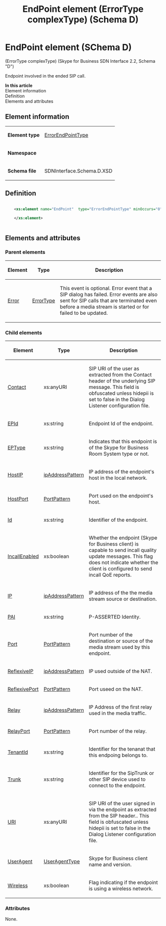 ﻿---
title: EndPoint element (ErrorType complexType) (Schema D) 
TOCTitle: EndPoint element (ErrorType complexType)
ms:assetid: 22f189f1-1aca-ca6b-8367-8c8a1e4b7827
ms:mtpsurl: https://msdn.microsoft.com/library/Mt170860(v=office.16)
ms:contentKeyID: 65855436
ms.date: 08/24/2015
mtps_version: v=office.16
dev_langs:
- xml
---

# EndPoint element (SChema D)

(ErrorType complexType) (Skype for Business SDN Interface 2.2, Schema "D")

Endpoint involved in the ended SIP call.


**In this article**  
Element information  
Definition  
Elements and attributes  

## Element information

<table>

<tbody>
<tr class="odd">
<td><p><strong>Element type</strong></p></td>
<td><p><a href="errorendpointtype-complextype-skype-for-business-sdn-interface-2-2-schema-d.md">ErrorEndPointType</a></p></td>
</tr>
<tr class="even">
<td><p><strong>Namespace</strong></p></td>
<td><p></p></td>
</tr>
<tr class="odd">
<td><p><strong>Schema file</strong></p></td>
<td><p>SDNInterface.Schema.D.XSD</p></td>
</tr>
</tbody>
</table>


## Definition

```xml

    <xs:element name="EndPoint"  type="ErrorEndPointType" minOccurs="0" maxOccurs="2">
    
    </xs:element>
  
```

## Elements and attributes

### Parent elements

<table>

<thead>
<tr class="header">
<th><p>Element</p></th>
<th><p>Type</p></th>
<th><p>Description</p></th>
</tr>
</thead>
<tbody>
<tr class="odd">
<td><p><a href="error-element-messagetype-complextype-skype-for-business-sdn-interface-2-2-schema-d.md">Error</a></p></td>
<td><p><a href="errortype-complextype-skype-for-business-sdn-interface-2-2-schema-d.md">ErrorType</a></p></td>
<td><p>This event is optional. Error event that a SIP dialog has failed. Error events are also sent for SIP calls that are terminated even before a media stream is started or for failed to be updated.</p></td>
</tr>
</tbody>
</table>


### Child elements

<table>

<thead>
<tr class="header">
<th><p>Element</p></th>
<th><p>Type</p></th>
<th><p>Description</p></th>
</tr>
</thead>
<tbody>
<tr class="odd">
<td><p><a href="contact-element-errorendpointtype-complextype-skype-for-business-sdn-interface-2-2-schema-d.md">Contact</a></p></td>
<td><p>xs:anyURI</p></td>
<td><p>SIP URI of the user as extracted from the Contact header of the underlying SIP message. This field is obfuscated unless hidepii is set to false in the Dialog Listener configuration file.</p></td>
</tr>
<tr class="even">
<td><p><a href="epid-element-errorendpointtype-complextype-skype-for-business-sdn-interface-2-2-schema-d.md">EPId</a></p></td>
<td><p>xs:string</p></td>
<td><p>Endpoint Id of the endpoint.</p></td>
</tr>
<tr class="odd">
<td><p><a href="eptype-element-errorendpointtype-complextype-skype-for-business-sdn-interface-2-2-schema-d.md">EPType</a></p></td>
<td><p>xs:string</p></td>
<td><p>Indicates that this endpoint is of the Skype for Business Room System type or not.</p></td>
</tr>
<tr class="even">
<td><p><a href="hostip-element-errorendpointtype-complextype-skype-for-business-sdn-interface-2-2-schema-d.md">HostIP</a></p></td>
<td><p><a href="ipaddresspattern-simpletype-skype-for-business-sdn-interface-2-2-schema-d.md">ipAddressPattern</a></p></td>
<td><p>IP address of the endpoint's host in the local network.</p></td>
</tr>
<tr class="odd">
<td><p><a href="hostport-element-errorendpointtype-complextype-skype-for-business-sdn-interface-2-2-schema-d.md">HostPort</a></p></td>
<td><p><a href="portpattern-simpletype-skype-for-business-sdn-interface-2-2-schema-d.md">PortPattern</a></p></td>
<td><p>Port used on the endpoint's host.</p></td>
</tr>
<tr class="even">
<td><p><a href="id-element-errorendpointtype-complextype-skype-for-business-sdn-interface-2-2-schema-d.md">Id</a></p></td>
<td><p>xs:string</p></td>
<td><p>Identifier of the endpoint.</p></td>
</tr>
<tr class="odd">
<td><p><a href="incallenabled-element-errorendpointtype-complextype-skype-sdn-2-2-d.md">IncallEnabled</a></p></td>
<td><p>xs:boolean</p></td>
<td><p>Whether the endpoint (Skype for Business client) is capable to send incall quality update messages. This flag does not indicate whether the client is configured to send incall QoE reports.</p></td>
</tr>
<tr class="even">
<td><p><a href="ip-element-errorendpointtype-complextype-skype-for-business-sdn-interface-2-2-schema-d.md">IP</a></p></td>
<td><p><a href="ipaddresspattern-simpletype-skype-for-business-sdn-interface-2-2-schema-d.md">ipAddressPattern</a></p></td>
<td><p>IP address of the the media stream source or destination.</p></td>
</tr>
<tr class="odd">
<td><p><a href="pai-element-errorendpointtype-complextype-skype-for-business-sdn-interface-2-2-schema-d.md">PAI</a></p></td>
<td><p>xs:string</p></td>
<td><p>P-ASSERTED Identity.</p></td>
</tr>
<tr class="even">
<td><p><a href="port-element-errorendpointtype-complextype-skype-for-business-sdn-interface-2-2-schema-d.md">Port</a></p></td>
<td><p><a href="portpattern-simpletype-skype-for-business-sdn-interface-2-2-schema-d.md">PortPattern</a></p></td>
<td><p>Port number of the destination or source of the media stream used by this endpoint.</p></td>
</tr>
<tr class="odd">
<td><p><a href="reflexiveip-element-errorendpointtype-complextype-skype-for-business-sdn-interface-2-2-schema-d.md">ReflexiveIP</a></p></td>
<td><p><a href="ipaddresspattern-simpletype-skype-for-business-sdn-interface-2-2-schema-d.md">ipAddressPattern</a></p></td>
<td><p>IP used outside of the NAT.</p></td>
</tr>
<tr class="even">
<td><p><a href="reflexiveport-element-errorendpointtype-complextype-skype-sdn-2-2-d.md">ReflexivePort</a></p></td>
<td><p><a href="portpattern-simpletype-skype-for-business-sdn-interface-2-2-schema-d.md">PortPattern</a></p></td>
<td><p>Port useed on the NAT.</p></td>
</tr>
<tr class="odd">
<td><p><a href="relay-element-errorendpointtype-complextype-skype-for-business-sdn-interface-2-2-schema-d.md">Relay</a></p></td>
<td><p><a href="ipaddresspattern-simpletype-skype-for-business-sdn-interface-2-2-schema-d.md">ipAddressPattern</a></p></td>
<td><p>IP Address of the first relay used in the media traffic.</p></td>
</tr>
<tr class="even">
<td><p><a href="relayport-element-errorendpointtype-complextype-skype-for-business-sdn-interface-2-2-schema-d.md">RelayPort</a></p></td>
<td><p><a href="portpattern-simpletype-skype-for-business-sdn-interface-2-2-schema-d.md">PortPattern</a></p></td>
<td><p>Port number of the relay.</p></td>
</tr>
<tr class="odd">
<td><p><a href="tenantid-element-errorendpointtype-complextype-skype-for-business-sdn-interface-2-2-schema-d.md">TenantId</a></p></td>
<td><p>xs:string</p></td>
<td><p>Identifier for the tenanat that this endpoing belongs to.</p></td>
</tr>
<tr class="even">
<td><p><a href="trunk-element-errorendpointtype-complextype-skype-for-business-sdn-interface-2-2-schema-d.md">Trunk</a></p></td>
<td><p>xs:string</p></td>
<td><p>Identifier for the SipTrunk or other SIP device used to connect to the endpoint.</p></td>
</tr>
<tr class="odd">
<td><p><a href="uri-element-errorendpointtype-complextype-skype-for-business-sdn-interface-2-2-schema-d.md">URI</a></p></td>
<td><p>xs:anyURI</p></td>
<td><p>SIP URI of the user signed in via the endpoint as extracted from the SIP header.. This field is obfuscated unless hidepii is set to false in the Dialog Listener configuration file.</p></td>
</tr>
<tr class="even">
<td><p><a href="useragent-element-errorendpointtype-complextype-skype-for-business-sdn-interface-2-2-schema-d.md">UserAgent</a></p></td>
<td><p><a href="useragenttype-complextype-skype-for-business-sdn-interface-2-2-schema-d.md">UserAgentType</a></p></td>
<td><p>Skype for Business client name and version.</p></td>
</tr>
<tr class="odd">
<td><p><a href="wireless-element-errorendpointtype-complextype-skype-for-business-sdn-interface-2-2-schema-d.md">Wireless</a></p></td>
<td><p>xs:boolean</p></td>
<td><p>Flag indicating if the endpoint is using a wireless network.</p></td>
</tr>
</tbody>
</table>


### Attributes

None.

